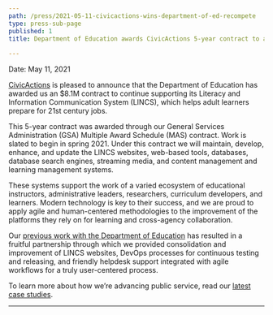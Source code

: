 ```yaml
---
path: /press/2021-05-11-civicactions-wins-department-of-ed-recompete
type: press-sub-page
published: 1
title: Department of Education awards CivicActions 5-year contract to advance adult literacy 
 
---
```

Date: May 11, 2021

[CivicActions](https://civicactions.com/) is pleased to announce that the Department of Education has awarded us an $8.1M contract to continue supporting its Literacy and Information Communication System (LINCS), which helps adult learners prepare for 21st century jobs. 

This 5-year contract was awarded through our General Services Administration (GSA) Multiple Award Schedule (MAS) contract. Work is slated to begin in spring 2021. Under this contract we will maintain, develop, enhance, and update the LINCS websites, web-based tools, databases, database search engines, streaming media, and content management and learning management systems. 

These systems support the work of a varied ecosystem of educational instructors, administrative leaders, researchers, curriculum developers, and learners. Modern technology is key to their success, and we are proud to apply agile and human-centered methodologies to the improvement of the platforms they rely on for learning and cross-agency collaboration.

Our [previous work with the Department of Education](https://civicactions.com/case-study/lincs) has resulted in a fruitful partnership through which we provided consolidation and improvement of LINCS websites, DevOps processes for continuous testing and releasing, and friendly helpdesk support integrated with agile workflows for a truly user-centered process. 

To learn more about how we’re advancing public service, read our [latest case studies](https://civicactions.com/case-study). 

-----------------------------------
